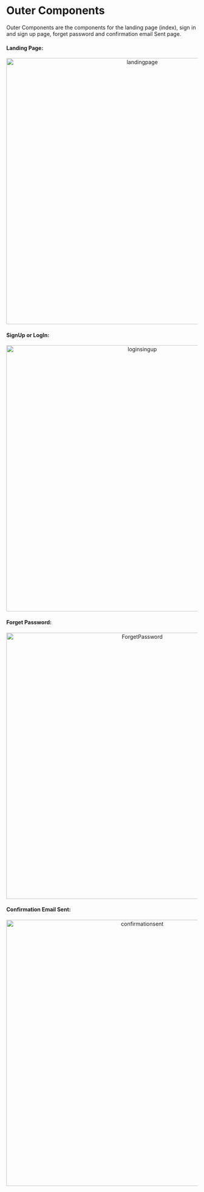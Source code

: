 # Outer Components

Outer Components are the components for the landing page (index), 
sign in and sign up page, forget password and confirmation email Sent page.

#### Landing Page:
<p align="center">
  <img src="https://github.com/FlyingTwigs/CUtopia/blob/main/imagesforREADME/landingPage.png" alt="landingpage" width="700" >
</p>

#### SignUp or LogIn:
<p align="center">
  <img src="https://github.com/FlyingTwigs/CUtopia/blob/main/imagesforREADME/login_signup.PNG" alt="loginsingup" width="700" >
</p>

#### Forget Password:
<p align="center">
  <img src="https://github.com/FlyingTwigs/CUtopia/blob/main/imagesforREADME/ForgetPassword.PNG" alt="ForgetPassword" width="700" >
</p>

#### Confirmation Email Sent:
<p align="center">
  <img src="https://github.com/FlyingTwigs/CUtopia/blob/main/imagesforREADME/ConfirmationEmail.PNG" alt="confirmationsent" width="700" >
</p>
